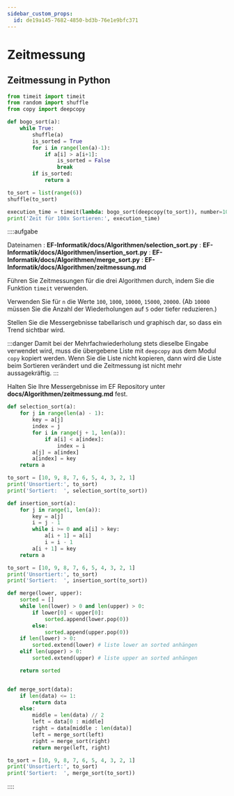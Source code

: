 ```yaml
---
sidebar_custom_props:
  id: de19a145-7682-4850-bd3b-76e1e9bfc371
---
```

# Zeitmessung

## Zeitmessung in Python

```py
from timeit import timeit
from random import shuffle
from copy import deepcopy

def bogo_sort(a):
    while True:
        shuffle(a)
        is_sorted = True
        for i in range(len(a)-1):
            if a[i] > a[i+1]:
                is_sorted = False
                break
        if is_sorted:
            return a

to_sort = list(range(6))
shuffle(to_sort)

execution_time = timeit(lambda: bogo_sort(deepcopy(to_sort)), number=100)
print('Zeit für 100x Sortieren:', execution_time)
```


::::aufgabe
<Answer type="state" webKey="2d7b9a0d-172d-4d30-b1ba-d14c59708239" />

Dateinamen
: __EF-Informatik/docs/Algorithmen/selection_sort.py__
: __EF-Informatik/docs/Algorithmen/insertion_sort.py__
: __EF-Informatik/docs/Algorithmen/merge_sort.py__
: __EF-Informatik/docs/Algorithmen/zeitmessung.md__

Führen Sie Zeitmessungen für die drei Algorithmen durch, indem Sie die Funktion `timeit` verwenden.

Verwenden Sie für `n` die Werte `100`, `1000`, `10000`, `15000`, `20000`. (Ab `10000` müssen Sie die Anzahl der Wiederholungen auf `5` oder tiefer reduzieren.)

Stellen Sie die Messergebnisse tabellarisch und graphisch dar, so dass ein Trend sichtbar wird.

:::danger
Damit bei der Mehrfachwiederholung stets dieselbe Eingabe verwendet wird, muss die übergebene  Liste mit `deepcopy` aus dem Modul `copy` kopiert werden. Wenn Sie die Liste nicht kopieren, dann wird die Liste beim Sortieren verändert und die Zeitmessung ist nicht mehr aussagekräftig. 
:::

Halten Sie Ihre Messergebnisse im EF Repository unter __docs/Algorithmen/zeitmessung.md__ fest.

<Tabs>
<TabItem value="Selection Sort">

```py live_py slim
def selection_sort(a):
    for j in range(len(a) - 1):
        key = a[j]
        index = j
        for i in range(j + 1, len(a)):
            if a[i] < a[index]:
                index = i
        a[j] = a[index]
        a[index] = key
    return a

to_sort = [10, 9, 8, 7, 6, 5, 4, 3, 2, 1]
print('Unsortiert:', to_sort)
print('Sortiert:  ', selection_sort(to_sort))
```

</TabItem>
<TabItem value="Insertion Sort">

```py live_py slim
def insertion_sort(a):
    for j in range(1, len(a)):
        key = a[j]
        i = j - 1
        while i >= 0 and a[i] > key:
            a[i + 1] = a[i]
            i = i - 1
        a[i + 1] = key
    return a

to_sort = [10, 9, 8, 7, 6, 5, 4, 3, 2, 1]
print('Unsortiert:', to_sort)
print('Sortiert:  ', insertion_sort(to_sort))
```


</TabItem>
<TabItem value="Merge Sort">

```py live_py slim
def merge(lower, upper):
    sorted = []
    while len(lower) > 0 and len(upper) > 0:
        if lower[0] < upper[0]:
            sorted.append(lower.pop(0))
        else:
            sorted.append(upper.pop(0))
    if len(lower) > 0:
        sorted.extend(lower) # liste lower an sorted anhängen 
    elif len(upper) > 0:
        sorted.extend(upper) # liste upper an sorted anhängen

    return sorted


def merge_sort(data):
    if len(data) <= 1:
        return data
    else:
        middle = len(data) // 2
        left = data[0 : middle]
        right = data[middle : len(data)]
        left = merge_sort(left)
        right = merge_sort(right)
        return merge(left, right)

to_sort = [10, 9, 8, 7, 6, 5, 4, 3, 2, 1]
print('Unsortiert:', to_sort)
print('Sortiert:  ', merge_sort(to_sort))
```


</TabItem>
</Tabs>

::::